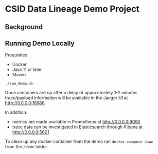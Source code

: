 # CSID Data Lineage Demo Project

## Background

## Running Demo Locally 
Prequisites:
* Docker
* Java 11 or later
* Maven

```shell
./run_demo.sh
```

Once containers are up after a delay of approximately 1-2 minutes trace/payload information 
will be available in the Jaeger UI at http://0.0.0.0:16686.

In addition:
* metrics are made available in Prometheus at http://0.0.0.0:9090
* trace data can be investigated in Elasticsearch through Kibana at http://0.0.0.0:5601

To clean up any docker container from the demo run `docker-compose down` from the `/demo` folder.




